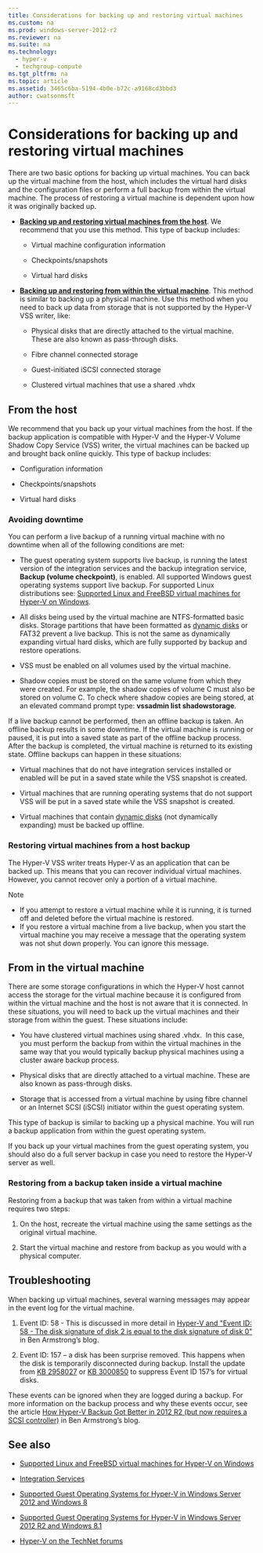 ```yaml
---
title: Considerations for backing up and restoring virtual machines
ms.custom: na
ms.prod: windows-server-2012-r2
ms.reviewer: na
ms.suite: na
ms.technology: 
  - hyper-v
  - techgroup-compute
ms.tgt_pltfrm: na
ms.topic: article
ms.assetid: 3465c6ba-5194-4b0e-b72c-a9168cd3bbd3
author: cwatsonmsft
---
```

# Considerations for backing up and restoring virtual machines
There are two basic options for backing up virtual machines. You can back up the virtual machine from the host, which includes the virtual hard disks and the configuration files or perform a full backup from within the virtual machine. The process of restoring a virtual machine is dependent upon how it was originally backed up.  
  
-   **[Backing up and restoring virtual machines from the host](Considerations-for-backing-up-and-restoring-virtual-machines.md#BKMK_HOST_B)**. We recommend that you use this method. This type of backup includes:  
  
    -   Virtual machine configuration information  
  
    -   Checkpoints\/snapshots  
  
    -   Virtual hard disks  
  
-   **[Backing up and restoring from within the virtual machine](Considerations-for-backing-up-and-restoring-virtual-machines.md#BKMK_VM_B)**. This method is similar to backing up a physical machine. Use this method when you need to back up data from storage that is not supported by the Hyper\-V VSS writer, like:  
  
    -   Physical disks that are directly attached to the virtual machine. These are also known as pass\-through disks.  
  
    -   Fibre channel connected storage  
  
    -   Guest\-initiated iSCSI connected storage  
  
    -   Clustered virtual machines that use a shared .vhdx  
  
## <a name="BKMK_HOST_B"></a>From the host  
We recommend that you back up your virtual machines from the host. If the backup application is compatible with Hyper\-V and the Hyper\-V Volume Shadow Copy Service \(VSS\) writer, the virtual machines can be backed up and brought back online quickly. This type of backup includes:  
  
-   Configuration information  
  
-   Checkpoints\/snapshots  
  
-   Virtual hard disks  
  
### Avoiding downtime  
You can perform a live backup of a running virtual machine with no downtime when all of the following conditions are met:  
  
-   The guest operating system supports live backup, is running the latest version of the integration services and the backup integration service, **Backup \(volume checkpoint\)**, is enabled.  All supported Windows guest operating systems support live backup. For supported Linux distributions see: [Supported Linux and FreeBSD virtual machines for Hyper-V on Windows](Supported-Linux-and-FreeBSD-virtual-machines-for-Hyper-V-on-Windows.md).  
  
-   All disks being used by the virtual machine are NTFS\-formatted basic disks. Storage partitions that have been formatted as [dynamic disks](http://msdn.microsoft.com/library/windows/desktop/aa363785.aspx) or FAT32 prevent a live backup. This is not the same as dynamically expanding virtual hard disks, which are fully supported by backup and restore operations.  
  
-   VSS must be enabled on all volumes used by the virtual machine.  
  
-   Shadow copies must be stored on the same volume from which they were created. For example, the shadow copies of volume C must also be stored on volume C. To check where shadow copies are being stored, at an elevated command prompt type: **vssadmin list shadowstorage**.  
  
If a live backup cannot be performed, then an offline backup is taken. An offline backup results in some downtime. If the virtual machine is running or paused, it is put into a saved state as part of the offline backup process. After the backup is completed, the virtual machine is returned to its existing state. Offline backups can happen in these situations:  
  
-   Virtual machines that do not have integration services installed or enabled will be put in a saved state while the VSS snapshot is created.  
  
-   Virtual machines that are running operating systems that do not support VSS will be put in a saved state while the VSS snapshot is created.  
  
-   Virtual machines that contain [dynamic disks](http://msdn.microsoft.com/library/windows/desktop/aa363785.aspx) \(not dynamically expanding\) must be backed up offline.  
  
### <a name="BKMK_HOST_R"></a>Restoring virtual machines from a host backup  
The Hyper\-V VSS writer treats Hyper\-V as an application that can be backed up. This means that you can recover individual virtual machines. However, you cannot recover only a portion of a virtual machine.  
  
> [!NOTE]  
> -   If you attempt to restore a virtual machine while it is running, it is turned off and deleted before the virtual machine is restored.  
> -   If you restore a virtual machine from a live backup, when you start the virtual machine you may receive a message that the operating system was not shut down properly. You can ignore this message.  
  
## <a name="BKMK_VM_B"></a>From in the virtual machine  
There are some storage configurations in which the Hyper\-V host cannot access the storage for the virtual machine because it is configured from within the virtual machine and the host is not aware that it is connected. In these situations, you will need to back up the virtual machines and their storage from within the guest. These situations include:  
  
-   You have clustered virtual machines using shared .vhdx.  In this case, you must perform the backup from within the virtual machines in the same way that you would typically backup physical machines using a cluster aware backup process.  
  
-   Physical disks that are directly attached to a virtual machine. These are also known as pass\-through disks.  
  
-   Storage that is accessed from a virtual machine by using fibre channel or an Internet SCSI \(iSCSI\) initiator within the guest operating system.  
  
This type of backup is similar to backing up a physical machine. You will run a backup application from within the guest operating system.  
  
If you back up your virtual machines from the guest operating system, you should also do a full server backup in case you need to restore the Hyper\-V server as well.  
  
### <a name="BKMK_VM_R"></a>Restoring from a backup taken inside a virtual machine  
Restoring from a backup that was taken from within a virtual machine requires two steps:  
  
1.  On the host, recreate the virtual machine using the same settings as the original virtual machine.  
  
2.  Start the virtual machine and restore from backup as you would with a physical computer.  
  
## Troubleshooting  
When backing up virtual machines, several warning messages may appear in the event log for the virtual machine.  
  
1.  Event ID: 58 \- This is discussed in more detail in [Hyper\-V and "Event ID: 58 \- The disk signature of disk 2 is equal to the disk signature of disk 0"](http://blogs.msdn.com/b/virtual_pc_guy/archive/2015/03/11/hyper-v-and-quot-event-id-58-the-disk-signature-of-disk-2-is-equal-to-the-disk-signature-of-disk-0-quot.aspx) in Ben Armstrong’s blog.  
  
2.  Event ID: 157 – a disk has been surprise removed. This happens when the disk is temporarily disconnected during backup. Install the update from [KB 2958027](https://support.microsoft.com/kb/2958027) or [KB 3000850](https://support.microsoft.com/kb/3000850) to suppress Event ID 157’s for virtual disks.  
  
These events can be ignored when they are logged during a backup. For more information on the backup process and why these events occur, see the article [How Hyper\-V Backup Got Better in 2012 R2 \(but now requires a SCSI controller\)](http://blogs.msdn.com/b/virtual_pc_guy/archive/2015/03/09/how-hyper-v-backup-got-better-in-2012-r2-but-now-requires-a-scsi-controller.aspx) in Ben Armstrong’s blog.  
  
## See also  
  
-   [Supported Linux and FreeBSD virtual machines for Hyper-V on Windows](Supported-Linux-and-FreeBSD-virtual-machines-for-Hyper-V-on-Windows.md)  
  
-   [Integration Services](Integration-Services.md)  
  
-   [Supported Guest Operating Systems for Hyper\-V in Windows Server 2012 and Windows 8](assetId:///91958199-798d-4ac5-a019-3ed95c0cd2b8)  
  
-   [Supported Guest Operating Systems for Hyper\-V in Windows Server 2012 R2 and Windows 8.1](assetId:///0a3a974c-1714-47c8-88ca-8c1124dda369)  
  
-   [Hyper\-V on the TechNet forums](http://social.technet.microsoft.com/Forums/home?forum=winserverhyperv)  
  

